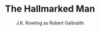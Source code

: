 ---
title: The Hallmarked Man
author: J.K. Rowling as Robert Galbraith
author_slug: j.k._rowling_as_robert_galbraith
is_audiobook: false
series: Strike
series_slug: strike
series_number: 8
started: September 3, 2025 
year_finished: 
read_status: Reading
layout: book
book_cover_file: the_hallmarked_man.jpeg
---